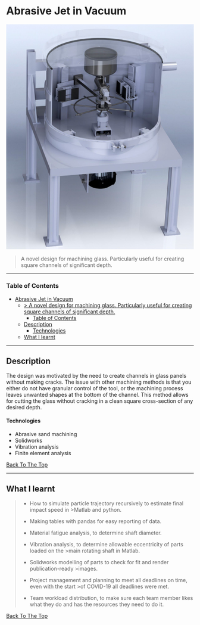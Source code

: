 # Abrasive Jet in Vacuum

![Project Image](./readme_files/JetCAD.png)

> A novel design for machining glass. Particularly useful for creating square channels of significant depth.
---

### Table of Contents

- [Abrasive Jet in Vacuum](#abrasive-jet-in-vacuum)
  - [> A novel design for machining glass. Particularly useful for creating square channels of significant depth.](#blockquotea-novel-design-for-machining-glass-particularly-useful-for-creating-square-channels-of-significant-depthblockquote)
    - [Table of Contents](#table-of-contents)
  - [Description](#description)
      - [Technologies](#technologies)
  - [What I learnt](#what-i-learnt)

---

## Description

The design was motivated by the need to create channels in glass panels without making cracks. The issue with other machining methods is that you either do not have granular control of the tool, or the machining process leaves unwanted shapes at the bottom of the channel. This method allows for cutting the glass without cracking in a clean square cross-section of any desired depth.


#### Technologies

- Abrasive sand machining 
- Solidworks
- Vibration analysis 
- Finite element analysis


[Back To The Top](#Abrasive-Jet-in-Vacuum)

---

## What I learnt

>- How to simulate particle trajectory recursively to estimate final impact speed in >Matlab and python.
>
>- Making tables with pandas for easy reporting of data. 
>
>- Material fatigue analysis, to determine shaft diameter.  
>
>- Vibration analysis, to determine allowable eccentricity of parts loaded on the >main rotating shaft in Matlab.
>
>- Solidworks modelling of parts to check for fit and render publication-ready >images. 
>
>- Project management and planning to meet all deadlines on time, even with the start >of COVID-19 all deadlines were met. 
>
>- Team workload distribution, to make sure each team member likes what they do and has the resources they need to do it. 


[Back To The Top](#Abrasive-Jet-in-Vacuum)

